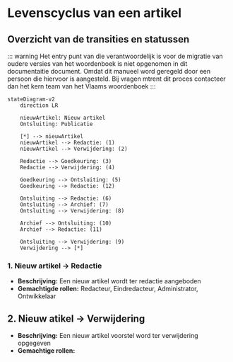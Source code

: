 # Levenscyclus van een artikel

## Overzicht van de transities en statussen

::: warning
Het entry punt van die verantwoordelijk is voor de migratie van oudere versies van het woordenboek is niet opgenomen in dit documentaitie document. 
Omdat dit manueel word geregeld door een persoon die hiervoor is aangesteld. Bij vragen mtrent dit proces contacteer dan het kern team van het Vlaams woordenboek
:::

```mermaid
stateDiagram-v2
    direction LR

    nieuwArtikel: Nieuw artikel
    Ontsluiting: Publicatie

    [*] --> nieuwArtikel 
    nieuwArtikel --> Redactie: (1)
    nieuwArtikel --> Verwijdering: (2)

    Redactie --> Goedkeuring: (3)
    Redactie --> Verwijdering: (4)

    Goedkeuring --> Ontsluiting: (5)
    Goedkeuring --> Redactie: (12)
    
    Ontsluiting --> Redactie: (6)
    Ontsluiting --> Archief: (7)
    Ontsluiting --> Verwijdering: (8)

    Archief --> Ontsluiting: (10)
    Archief --> Redactie: (11)

    Ontsluiting --> Verwijdering: (9)
    Verwijdering --> [*]
```

### 1. Nieuw artikel -> Redactie

- **Beschrijving:** Een nieuw artikel wordt ter redactie aangeboden
- **Gemachtigde rollen:** Redacteur, Eindredacteur, Administrator, Ontwikkelaar

## 2. Nieuw atikel -> Verwijdering 

- **Beschrijving:** Een nieuw artikel voorstel word ter verwijdering opgegeven 
- **Gemachtige rollen:** 
